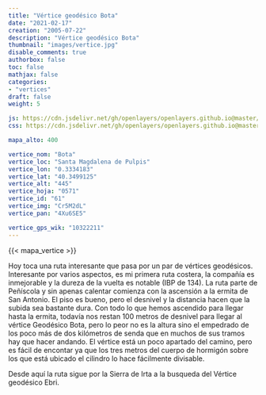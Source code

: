 ```yaml
---
title: "Vértice geodésico Bota"
date: "2021-02-17"
creation: "2005-07-22"
description: "Vértice geodésico Bota"
thumbnail: "images/vertice.jpg"
disable_comments: true
authorbox: false
toc: false
mathjax: false
categories:
- "vertices"
draft: false
weight: 5

js: https://cdn.jsdelivr.net/gh/openlayers/openlayers.github.io@master/en/v6.3.1/build/ol.js
css: https://cdn.jsdelivr.net/gh/openlayers/openlayers.github.io@master/en/v6.3.1/css/ol.css

mapa_alto: 400

vertice_nom: "Bota"
vertice_loc: "Santa Magdalena de Pulpis"
vertice_lon: "0.3334183"
vertice_lat: "40.3499125"
vertice_alt: "445"
vertice_hoja: "0571"
vertice_id: "61"
vertice_img: "Cr5M2dL"
vertice_pan: "4Xu6SE5"

vertice_gps_wik: "10322211"
---
```

{{< mapa_vertice >}}

Hoy toca una ruta interesante que pasa por un par de vértices geodésicos. Interesante por varios aspectos, es mi primera ruta costera, la compañía es inmejorable y la dureza de la vuelta es notable (IBP de 134). La ruta parte de Peñíscola y sin apenas calentar comienza con la ascensión a la ermita de San Antonio. El piso es bueno, pero el desnivel y la distancia hacen que la subida sea bastante dura. Con todo lo que hemos ascendido para llegar hasta la ermita, todavía nos restan 100 metros de desnivel para llegar al vértice Geodésico Bota, pero lo peor no es la altura sino el empedrado de los poco más de dos kilómetros de senda que en muchos de sus tramos hay que hacer andando. El vértice está un poco apartado del camino, pero es fácil de encontar ya que los tres metros del cuerpo de hormigón sobre los que está ubicado el cilindro lo hace fácilmente divisable.

Desde aquí la ruta sigue por la Sierra de Irta a la busqueda del Vértice geodésico Ebri.
